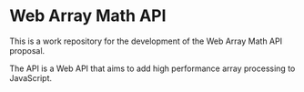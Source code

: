 Web Array Math API
==================

This is a work repository for the development of the Web Array Math API
proposal.

The API is a Web API that aims to add high performance array processing to
JavaScript.

